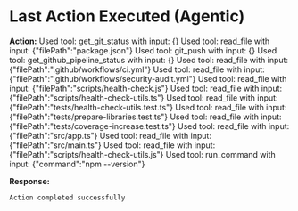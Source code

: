 # Last Action Executed (Agentic)

**Action:** Used tool: get_git_status with input: {}
Used tool: read_file with input: {"filePath":"package.json"}
Used tool: git_push with input: {}
Used tool: get_github_pipeline_status with input: {}
Used tool: read_file with input: {"filePath":".github/workflows/ci.yml"}
Used tool: read_file with input: {"filePath":".github/workflows/security-audit.yml"}
Used tool: read_file with input: {"filePath":"scripts/health-check.js"}
Used tool: read_file with input: {"filePath":"scripts/health-check-utils.ts"}
Used tool: read_file with input: {"filePath":"tests/health-check-utils.test.ts"}
Used tool: read_file with input: {"filePath":"tests/prepare-libraries.test.ts"}
Used tool: read_file with input: {"filePath":"tests/coverage-increase.test.ts"}
Used tool: read_file with input: {"filePath":"src/app.ts"}
Used tool: read_file with input: {"filePath":"src/main.ts"}
Used tool: read_file with input: {"filePath":"scripts/health-check-utils.js"}
Used tool: run_command with input: {"command":"npm --version"}

**Response:**

```
Action completed successfully
```
